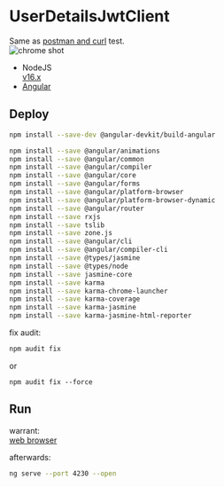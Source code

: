 # UserDetailsJwtClient

Same as [postman and curl](https://github.com/tdtc-hrb/UserDetails-jwt#test) test.    
![chrome shot](https://gitee.com/xiaobin80/cnblogs/raw/master/images/UserDetailsJwtClient.png)

- NodeJS    
[v16.x](https://nodejs.org/dist/latest-v16.x/)
- [Angular](https://tdtc-hrb.github.io/cnblogs/post/js-angular-app/)


## Deploy
```bash
npm install --save-dev @angular-devkit/build-angular
```

```bash
npm install --save @angular/animations
npm install --save @angular/common
npm install --save @angular/compiler
npm install --save @angular/core
npm install --save @angular/forms
npm install --save @angular/platform-browser
npm install --save @angular/platform-browser-dynamic
npm install --save @angular/router
npm install --save rxjs
npm install --save tslib
npm install --save zone.js
npm install --save @angular/cli
npm install --save @angular/compiler-cli
npm install --save @types/jasmine
npm install --save @types/node
npm install --save jasmine-core
npm install --save karma
npm install --save karma-chrome-launcher
npm install --save karma-coverage
npm install --save karma-jasmine
npm install --save karma-jasmine-html-reporter
```

fix audit:
```bash
npm audit fix
```
or
```
npm audit fix --force
```

## Run
warrant:    
[web browser](https://localhost:7087/login)


afterwards:
```bash
ng serve --port 4230 --open
```
